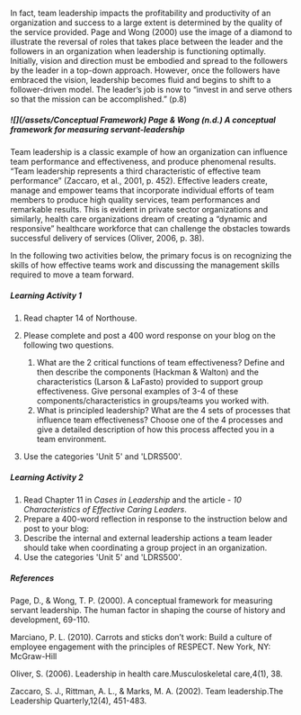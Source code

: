 In fact, team leadership impacts the profitability and productivity of an organization and success to a large extent is determined by the quality of the service provided. Page and Wong \(2000\) use the image of a diamond to illustrate the reversal of roles that takes place between the leader and the followers in an organization when leadership is functioning optimally. Initially, vision and direction must be embodied and spread to the followers by the leader in a top-down approach. However, once the followers have embraced the vision, leadership becomes fluid and begins to shift to a follower-driven model. The leader’s job is now to “invest in and serve others so that the mission can be accomplished.” \(p.8\)

##### ![](/assets/Conceptual Framework) **Page & Wong \(n.d.\) A conceptual framework for measuring servant-leadership**

Team leadership is a classic example of how an organization can influence team performance and effectiveness, and produce phenomenal results. “Team leadership represents a third characteristic of effective team performance” \(Zaccaro, et al., 2001, p. 452\). Effective leaders create, manage and empower teams that incorporate individual efforts of team members to produce high quality services, team performances and remarkable results. This is evident in private sector organizations and similarly, health care organizations dream of creating a “dynamic and responsive” healthcare workforce that can challenge the obstacles towards successful delivery of services \(Oliver, 2006, p. 38\).

In the following two activities below, the primary focus is on recognizing the skills of how effective teams work and discussing the management skills required to move a team forward.

##### **Learning Activity 1**

1. Read chapter 14 of Northouse.

2. Please complete and post a 400 word response on your blog on the following two questions.

   1. What are the 2 critical functions of team effectiveness? Define and then describe the components \(Hackman 
      & Walton\) and the characteristics \(Larson & LaFasto\) provided to support group effectiveness. Give personal examples of 3-4 of these components/characteristics in groups/teams you worked with.
   2. What is principled leadership? What are the 4 sets of processes that influence team effectiveness? Choose one of the 4 processes and give a detailed description of how this process affected you in a team environment.

3. Use the categories 'Unit 5' and 'LDRS500'.

##### **Learning Activity 2**

1. Read Chapter 11 in _Cases in Leadership_ and the article - _10 Characteristics of Effective Caring Leaders_. 
2. Prepare a 400-word reflection in response to the instruction below and post to your blog:
3. Describe the internal and external leadership actions a team leader should take when coordinating a group project in an organization.
4. Use the categories 'Unit 5' and 'LDRS500'.

##### References

Page, D., & Wong, T. P. \(2000\). A conceptual framework for measuring servant leadership. The human factor in shaping the course of history and development, 69-110.

Marciano, P. L. \(2010\). Carrots and sticks don’t work: Build a culture of employee engagement with the principles of RESPECT. New York, NY: McGraw-Hill

Oliver, S. \(2006\). Leadership in health care.Musculoskeletal care,4\(1\), 38.

Zaccaro, S. J., Rittman, A. L., & Marks, M. A. \(2002\). Team leadership.The Leadership Quarterly,12\(4\), 451-483.

